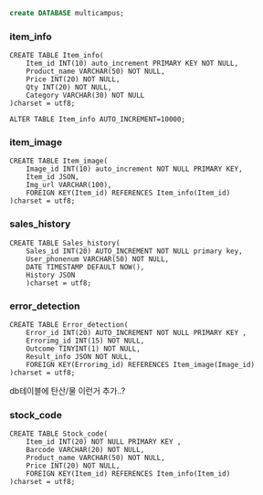 

```sql
create DATABASE multicampus;
```



### item_info

```mysql
CREATE TABLE Item_info(
	Item_id INT(10) auto_increment PRIMARY KEY NOT NULL,
	Product_name VARCHAR(50) NOT NULL,
	Price INT(20) NOT NULL,
	Qty INT(20) NOT NULL,
	Category VARCHAR(30) NOT NULL 
)charset = utf8;

ALTER TABLE Item_info AUTO_INCREMENT=10000;
```



### item_image

```mysql
CREATE TABLE Item_image(
	Image_id INT(10) auto_increment NOT NULL PRIMARY KEY,
	Item_id JSON,
	Img_url VARCHAR(100),
	FOREIGN KEY(Item_id) REFERENCES Item_info(Item_id) 
)charset = utf8;

```





### sales_history

```mysql
CREATE TABLE Sales_history(
	Sales_id INT(20) AUTO_INCREMENT NOT NULL primary key,
	User_phonenum VARCHAR(50) NOT NULL,
	DATE TIMESTAMP DEFAULT NOW(),
	History JSON
	)charset = utf8;
```



### error_detection

```mysql
CREATE TABLE Error_detection(
	Error_id INT(20) AUTO_INCREMENT NOT NULL PRIMARY KEY ,
	Errorimg_id INT(15) NOT NULL,
    Outcome TINYINT(1) NOT NULL,
    Result_info JSON NOT NULL,
	FOREIGN KEY(Errorimg_id) REFERENCES Item_image(Image_id)	
)charset = utf8;
```

db테이블에 탄산/물 이런거 추가..?



### stock_code

```mysql
CREATE TABLE Stock_code(
	Item_id INT(20) NOT NULL PRIMARY KEY ,
    Barcode VARCHAR(20) NOT NULL,
    Product_name VARCHAR(50) NOT NULL,
    Price INT(20) NOT NULL,
	FOREIGN KEY(Item_id) REFERENCES Item_info(Item_id)
)charset = utf8;
```

